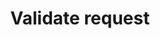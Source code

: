 ---
# -------------------------- #
#      ENDPOINT DETAILS      #
# -------------------------- #

product-type: "import-api"
content-type: "api-endpoint"
endpoint: "validate"
key: "validate-request"
version: "2"


# -------------------------- #
#       METHOD DETAILS       #
# -------------------------- #

title: "Validate request"
method: "post"
short-url: |
  /v{{ object.version }}{{ object.endpoint-url | flatify }}
full-url: |
  {{ api.base-url }}{{ endpoint.short-url | flatify }}
short: "{{ api.core-objects.status.short | flatify }}"
description: |
  {{ site.data.import-api.core-objects.validate.description | flatify | markdownify }}

  **Note**: Regardless of whether the Import API is functional, this endpoint will never return a `503 Service Unavailable` response. Use the [Status endpoint]({{ site.data.import-api.core-objects.api-status.anchor }}) to determine if the Import API is experiencing issues.


request-body: |
  The request body should provide an array (batch) of records to be inserted into the pipeline that adhere to the following:

  {% for requirement in general.request-body-requirements %}
  - {{ requirement.description | markdownify }}
  {% endfor %}


# -------------------------- #
#       METHOD ARGUMENTS     #
# -------------------------- #

arguments:
## The copy for these attributes lives in:
## _data/import-api/general.yml

  - name: "client_id"
    type: "integer"
    required: true
    description: |
      {{ general.attributes.client-id }}

      **Note**: This must be the same for every record in the request body. 
    example-value: "7723"

  - name: "table_name"
    type: "string"
    required: true
    description: "{{ general.attributes.table-name }}"
    example-value: "customers"

  - name: "sequence"
    type: "integer"
    required: true
    description: "{{ general.attributes.sequence }}"
    example-value: ""

  - name: "action"
    type: "string"
    required: true
    description: "This will always be `upsert`."
    example-value: "upsert"

  - name: "key_names"
    type: "array"
    required: true
    description: "{{ general.attributes.key-names }}"
    example-value: "id"

  - name: "data"
    type: "object"
    required: true
    description: "{{ general.attributes.data | flatify }}"


# -------------------------- #
#           RETURNS          #
# -------------------------- #

returns: |
  If successful, the API will return a `200 OK` status and a [Batch Status object]({{ site.data.import-api.api.data-structures.batch-status.section }}).


# ------------------------------ #
#   EXAMPLE REQUEST & RESPONSES  #
# ------------------------------ #

examples:
  - type: "Request"
    language: "json"
    code: |
      curl -X {{ endpoint.method | upcase }} {{ endpoint.full-url | flatify | strip_newlines }} \
           -H 'Authorization: Bearer <IMPORT_API_ACCESS_TOKEN>' \
           -H 'Content-Type: application/transit+json' \
           -d $'[
                  {
                    "client_id": 7723,
                    "table_name": "customers",
                    "sequence": 100,
                    "key_names": [
                      "id"
                    ],
                    "data": {
                      "id": 1,
                      "name": "Finn"
                    },
                    "action": "upsert"
                  }
                ]'

  - type: "Response"
    language: "json"
    code: |
      {{ site.data.import-api.code-examples.responses.validate-request }}

# This endpoint uses the same errors as the Push endpoint
# The list of those errors live in _data/import-api/response-codes/push.yml
  - type: "Errors"
    error-file: "push"
---